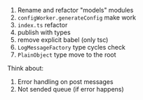 1. Rename and refactor "models" modules
2. `configWorker.generateConfig` make work
3. `index.ts` refactor
4. publish with types
5. remove explicit babel (only tsc)
6. `LogMessageFactory` type cycles check
7. `PlainObject` type move to the root

Think about:
1. Error handling on post messages
2. Not sended queue (if error happens)
